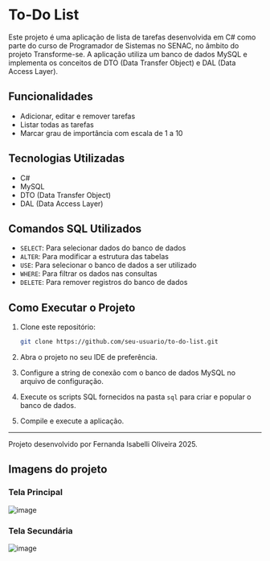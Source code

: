 
# To-Do List

Este projeto é uma aplicação de lista de tarefas desenvolvida em C# como parte do curso de Programador de Sistemas no SENAC, no âmbito do projeto Transforme-se. A aplicação utiliza um banco de dados MySQL e implementa os conceitos de DTO (Data Transfer Object) e DAL (Data Access Layer).

## Funcionalidades

- Adicionar, editar e remover tarefas
- Listar todas as tarefas
- Marcar grau de importância com escala de 1 a 10
## Tecnologias Utilizadas

- C#
- MySQL
- DTO (Data Transfer Object)
- DAL (Data Access Layer)

## Comandos SQL Utilizados

- `SELECT`: Para selecionar dados do banco de dados
- `ALTER`: Para modificar a estrutura das tabelas
- `USE`: Para selecionar o banco de dados a ser utilizado
- `WHERE`: Para filtrar os dados nas consultas
- `DELETE`: Para remover registros do banco de dados

## Como Executar o Projeto

1. Clone este repositório:
    ```bash
    git clone https://github.com/seu-usuario/to-do-list.git
    ```

2. Abra o projeto no seu IDE de preferência.

3. Configure a string de conexão com o banco de dados MySQL no arquivo de configuração.

4. Execute os scripts SQL fornecidos na pasta `sql` para criar e popular o banco de dados.

5. Compile e execute a aplicação.

---

Projeto desenvolvido por Fernanda Isabelli Oliveira 2025.
## Imagens do projeto

### Tela Principal
![image](https://github.com/user-attachments/assets/507ba012-e559-47b5-82e1-0776f6b38210)

### Tela Secundária

![image](https://github.com/user-attachments/assets/ffd5fafe-7836-4160-87a5-7482fbb6a163)



```
